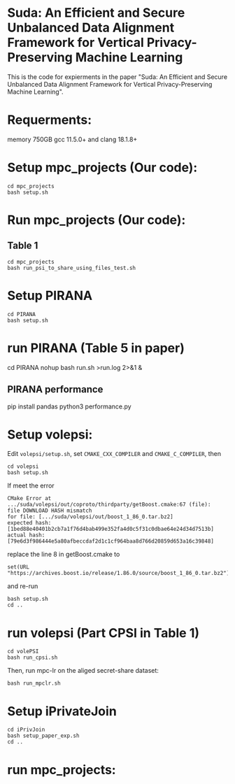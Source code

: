 # Suda: An Efficient and Secure Unbalanced Data Alignment Framework for Vertical Privacy-Preserving Machine Learning

This is the code for expierments in the paper "Suda: An Efficient and Secure Unbalanced Data Alignment Framework for
Vertical Privacy-Preserving Machine Learning". 

# Requerments:

memory 750GB
gcc 11.5.0+ and clang 18.1.8+



# Setup mpc_projects (Our code):

```
cd mpc_projects
bash setup.sh

```

# Run mpc_projects (Our code):

## Table 1

```
cd mpc_projects
bash run_psi_to_share_using_files_test.sh
```




# Setup PIRANA

```
cd PIRANA
bash setup.sh
```

# run PIRANA (Table 5 in paper)

cd PIRANA
nohup bash run.sh >run.log 2>&1 &

## PIRANA performance

pip install pandas
python3 performance.py

# Setup volepsi:

Edit `volepsi/setup.sh`, set `CMAKE_CXX_COMPILER`  and `CMAKE_C_COMPILER`, then

```
cd volepsi
bash setup.sh
```

If meet the error

```
CMake Error at .../suda/volepsi/out/coproto/thirdparty/getBoost.cmake:67 (file):
file DOWNLOAD HASH mismatch
for file: [.../suda/volepsi/out/boost_1_86_0.tar.bz2]
expected hash: [1bed88e40401b2cb7a1f76d4bab499e352fa4d0c5f31c0dbae64e24d34d7513b]
actual hash: [79e6d3f986444e5a80afbeccdaf2d1c1cf964baa8d766d20859d653a16c39848]
```

replace the line 8 in getBoost.cmake to

```
set(URL "https://archives.boost.io/release/1.86.0/source/boost_1_86_0.tar.bz2")
```

and re-run

```
bash setup.sh
cd ..
```

# run volepsi (Part CPSI in Table 1)

```
cd volePSI
bash run_cpsi.sh
```

Then, run mpc-lr on the aliged secret-share dataset:

```
bash run_mpclr.sh
```




# Setup iPrivateJoin

```
cd iPrivJoin
bash setup_paper_exp.sh
cd ..
```

# run mpc_projects:

